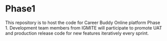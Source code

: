 # Phase1
This repository is to host the code for Career Buddy Online platform Phase 1. 
Development team members from IGMITE will participate to promote UAT and production release code for new features iteratively every sprint. 
